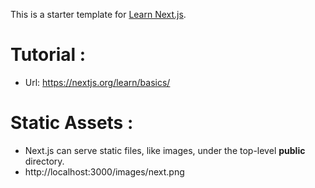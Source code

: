 This is a starter template for [Learn Next.js](https://nextjs.org/learn).

# Tutorial :

- Url: https://nextjs.org/learn/basics/

# Static Assets :

- Next.js can serve static files, like images, under the top-level **public** directory.
- http://localhost:3000/images/next.png
